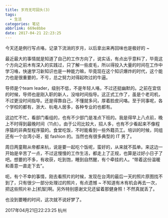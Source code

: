 ```yaml
---
title: 岁月无可回头(3)
tags:
  - 生活
categories: 笔记
abbrlink: 669e8bbe
date: 2017-04-21 22:23:25
---
```


今天还是例行写点咯，记录下流淌的岁月，以后拿出来再回味也是极好的 ~

最近最大的事情就是知道了自己的工作方向了，说实话，有点出乎意料了，毕竟这个方向之前木有深入的实践过，只了解一些皮毛，所以得投入大量的时间在工作中学习咯，快速学习新知识也是一种能力嘛，毕竟现在这个知识爆炸的时代，这个能力也是很重要的，不亏，总之努力对得起吹过的牛逼。

导师是个team leader，级别不低，不是年轻人咯，不过还挺幽默的。之前在宜信的时候，导师也是刚入职的新人，没啥时间指导。这正式工作了，虽是个老司机，不过更没时间指导。还是得靠自己，不懂就多问，厚着脸皮问咯。至于同事呢，各个学校的都有，浙大、杭电人居多，各种专业的也都有。

这边忙不忙，看部门看组的，也有不少部门是准点下班的。我是得早上八点前，晚上不时得到最晚时间（11点）。由于公司比较大，招人多，也有不少看起来不像程序猿的非典型程序猿的。食堂吃饭，不时能看到一些外籍员工。培训的时候，同组还有一个台湾小哥，挺 fashion 的。当然也有很多典型的 IT 男了。

周日两童鞋从帝都来杭，说是要一起吃个饭呢，蛮好的，从来就不孤单。来这边一开始是辛苦了一点，不过这慢慢的工作生活，都走上了正规，也算是过好小日子了吧。想要的不多，有收获，吃到饱，睡到自然醒，有个牵挂的人。“带着这份温暖和善意一直走下去”。

呃，有个不幸的事情，刚去看照片的时候，发现在台湾的最后一天的照片原图找不到了，只有很少一部分处理过的照片，有点遗憾 ~ 不知道有木有机会再去一次，把这些照片补上[机智]啊。另外特别感谢文兄还留着那健身照！不然真就丢了。

也没到要睡的时间，这次就不说好梦了。

2017年04月21日22:23:25 杭州

